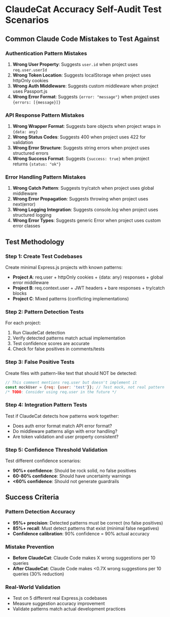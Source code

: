 # ClaudeCat Accuracy Self-Audit Test Scenarios

## Common Claude Code Mistakes to Test Against

### Authentication Pattern Mistakes
1. **Wrong User Property**: Suggests `user.id` when project uses `req.user.userId`
2. **Wrong Token Location**: Suggests localStorage when project uses httpOnly cookies
3. **Wrong Auth Middleware**: Suggests custom middleware when project uses Passport.js
4. **Wrong Error Format**: Suggests `{error: "message"}` when project uses `{errors: [{message}]}`

### API Response Pattern Mistakes  
1. **Wrong Wrapper Format**: Suggests bare objects when project wraps in `{data: any}`
2. **Wrong Status Codes**: Suggests 400 when project uses 422 for validation
3. **Wrong Error Structure**: Suggests string errors when project uses structured errors
4. **Wrong Success Format**: Suggests `{success: true}` when project returns `{status: "ok"}`

### Error Handling Pattern Mistakes
1. **Wrong Catch Pattern**: Suggests try/catch when project uses global middleware
2. **Wrong Error Propagation**: Suggests throwing when project uses next(error)
3. **Wrong Logging Integration**: Suggests console.log when project uses structured logging
4. **Wrong Error Types**: Suggests generic Error when project uses custom error classes

## Test Methodology

### Step 1: Create Test Codebases
Create minimal Express.js projects with known patterns:
- **Project A**: req.user + httpOnly cookies + {data: any} responses + global error middleware
- **Project B**: req.context.user + JWT headers + bare responses + try/catch blocks  
- **Project C**: Mixed patterns (conflicting implementations)

### Step 2: Pattern Detection Tests
For each project:
1. Run ClaudeCat detection
2. Verify detected patterns match actual implementation
3. Test confidence scores are accurate
4. Check for false positives in comments/tests

### Step 3: False Positive Tests  
Create files with pattern-like text that should NOT be detected:
```javascript
// This comment mentions req.user but doesn't implement it
const mockUser = {req: {user: 'test'}}; // Test mock, not real pattern
/* TODO: Consider using req.user in the future */
```

### Step 4: Integration Pattern Tests
Test if ClaudeCat detects how patterns work together:
- Does auth error format match API error format?
- Do middleware patterns align with error handling?
- Are token validation and user property consistent?

### Step 5: Confidence Threshold Validation
Test different confidence scenarios:
- **90%+ confidence**: Should be rock solid, no false positives
- **60-80% confidence**: Should have uncertainty warnings
- **<60% confidence**: Should not generate guardrails

## Success Criteria

### Pattern Detection Accuracy
- **95%+ precision**: Detected patterns must be correct (no false positives)
- **85%+ recall**: Must detect patterns that exist (minimal false negatives)
- **Confidence calibration**: 90% confidence = 90% actual accuracy

### Mistake Prevention
- **Before ClaudeCat**: Claude Code makes X wrong suggestions per 10 queries
- **After ClaudeCat**: Claude Code makes <0.7X wrong suggestions per 10 queries (30% reduction)

### Real-World Validation
- Test on 5 different real Express.js codebases
- Measure suggestion accuracy improvement
- Validate patterns match actual development practices